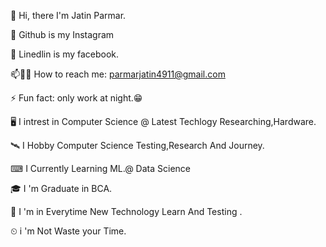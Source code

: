 👋 Hi, there I'm Jatin Parmar.

🔭 Github is my Instagram

🔭 Linedlin is my facebook.

📫🧧🔗 How to reach me: parmarjatin4911@gmail.com

⚡ Fun fact: only work at night.😁

🖥 I intrest in Computer Science @ Latest Techlogy Researching,Hardware.

🛰 I Hobby Computer Science Testing,Research And Journey.

⌨ I Currently Learning ML.@ Data Science

🎓 I 'm Graduate in BCA.

📕 I 'm  in Everytime New Technology Learn And Testing .

⏲ i 'm Not Waste your Time. 


